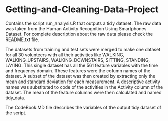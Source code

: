 # Getting-and-Cleaning-Data-Project
Contains the script run_analysis.R that outputs a tidy dataset. The raw data was taken from the Human Activity Recognition Using Smartphones Dataset. For complete description about the raw data please check the README.txt file. 

The datasets from training and test sets were merged to make one dataset for all 30 volunteers with all their activities like WALKING, WALKING_UPSTAIRS, WALKING_DOWNSTAIRS, SITTING, STANDING, LAYING. This single dataset has all the 561 feature variables with the time and frequency domain. These features were the column names of the dataset. A subset of the dataset was then created by extracting only the mean and standard deviation for each measurement. A descriptive activity names was substituted to code of the activities in the Activity column of the dataset. The mean of the feature columns were then calculated and named tidy_data. 

The CodeBook.MD file describes the variables of the output tidy dataset of the script.


